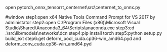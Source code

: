 open pytorch_onnx_tensorrt_centernet\src\centernet_to_onnx.py

#window
step1:open  x64 Native Tools Command Prompt for VS 2017 by administator
step2:open C:\Program Files (x86)\Microsoft Visual Studio\Shared\Anaconda3_64\Scripts\anaconda.exe
step3:cd .\src\lib\models\networks\dcn
step4:pip install torch
step5:python setup.py build_ext
step6:get deform_pool_cuda.cp36-win_amd64.pyd and deform_conv_cuda.cp36-win_amd64.pyd